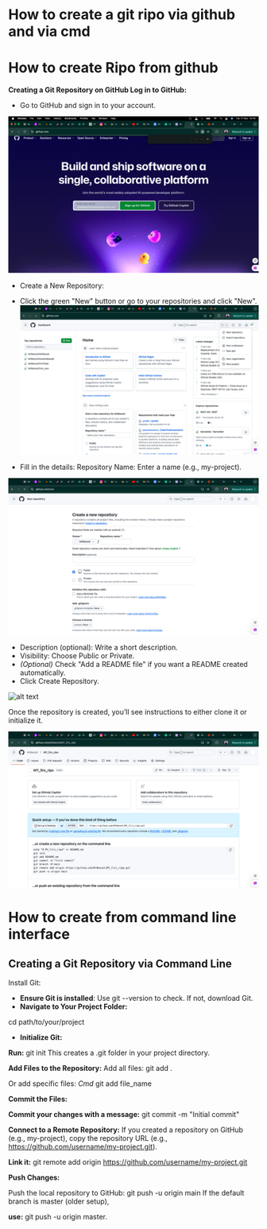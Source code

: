 # How to create a git ripo via github and via cmd

# How to create Ripo from github

**Creating a Git Repository on GitHub
Log in to GitHub:**

- Go to GitHub and sign in to your account.

![alt text](repo1.jpg)
- Create a New Repository:

- Click the green "New" button or go to your repositories and click "New".
![alt text](repo3.png)

- Fill in the details:
Repository Name: Enter a name (e.g., my-project).

![alt text](repo4.png)
- Description (optional): Write a short description.
- Visibility: Choose Public or Private.
- *(Optional)* Check "Add a README file" if you want a README created automatically.
- Click Create Repository.

![alt text](repo7.png)

Once the repository is created, you’ll see instructions to either clone it or initialize it.

![alt text](repo8.png)


# How to create from command line interface
## Creating a Git Repository via Command Line
Install Git:

- **Ensure Git is installed**: Use git --version to check. If not, download Git.
- **Navigate to Your Project Folder:**

cd path/to/your/project

- **Initialize Git:**

**Run:**
git init
This creates a .git folder in your project directory.

**Add Files to the Repository:**
Add all files:    git add .
 
 Or add specific files:
*Cmd*
git add file_name

**Commit the Files:**

**Commit your changes with a message:**
git commit -m "Initial commit"

**Connect to a Remote Repository:**
If you created a repository on GitHub (e.g., my-project), copy the repository URL (e.g., https://github.com/username/my-project.git).

**Link it:**
git remote add origin https://github.com/username/my-project.git

**Push Changes:**

Push the local repository to GitHub:
git push -u origin main
If the default branch is master (older setup), 

**use:**
git push -u origin master.

